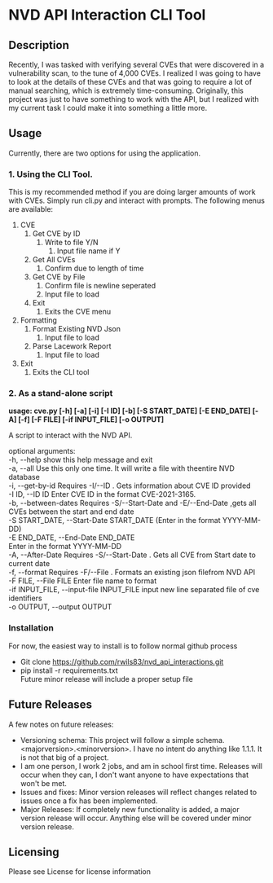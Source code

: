 # NVD API Interaction CLI Tool
## Description
Recently, I was tasked with verifying several CVEs that were discovered in a vulnerability scan, to the tune of 4,000
CVEs. I realized I was going to have to look at the details of these CVEs and that was going to require a lot of manual 
searching, which is extremely time-consuming. Originally, this project was just to have something to work with the API,
but I realized with my current task I could make it into something a little more. 
## Usage
Currently, there are two options for using the application. 
### 1. Using the CLI Tool.
This is my recommended method if you are doing larger amounts of work with CVEs. Simply run cli.py and interact with
prompts. The following menus are available:
1. CVE
   1. Get CVE by ID
      1. Write to file Y/N
         1. Input file name if Y
   2. Get All CVEs
      1. Confirm due to length of time
   3. Get CVE by File
      1. Confirm file is newline seperated
      2. Input file to load
   4. Exit
      1. Exits the CVE menu
2. Formatting
   1. Format Existing NVD Json
      1. Input file to load
   2. Parse Lacework Report
      1. Input file to load
3. Exit
   1. Exits the CLI tool

### 2. As a stand-alone script
<strong>usage: cve.py [-h] [-a] [-i] [-I ID] [-b] [-S START_DATE] [-E END_DATE] [-A] [-f] [-F FILE] [-if INPUT_FILE] [-o OUTPUT]  </strong>

A script to interact with the NVD API.  

optional arguments:  
  -h, --help            show this help message and exit  
  -a, --all             Use this only one time. It will write a file with theentire NVD database  
  -i, --get-by-id       Requires -I/--ID <CVE ID>. Gets information about CVE ID provided  
  -I ID, --ID ID        Enter CVE ID in the format CVE-2021-3165.  
  -b, --between-dates   Requires -S/--Start-Date <Start Date> and -E/--End-Date <End Date>,gets all CVEs between the start and end date  
  -S START_DATE, --Start-Date START_DATE (Enter in the format YYYY-MM-DD)  
  -E END_DATE, --End-Date END_DATE  
                        Enter in the format YYYY-MM-DD  
  -A, --After-Date      Requires -S/--Start-Date <start date>. Gets all CVE from Start date to current date  
  -f, --format          Requires -F/--File <file name>. Formats an existing json filefrom NVD API  
  -F FILE, --File FILE  Enter file name to format  
  -if INPUT_FILE, --input-file INPUT_FILE
                        input new line separated file of cve identifiers  
  -o OUTPUT, --output OUTPUT  
### Installation
For now, the easiest way to install is to follow normal github process
* Git clone https://github.com/rwils83/nvd_api_interactions.git
* pip install -r requirements.txt  
Future minor release will include a proper setup file
## Future Releases
A few notes on future releases:
* Versioning schema: This project will follow a simple schema. \<majorversion\>.\<minorversion\>. I have no intent do 
anything like 1.1.1. It is not that big of a project. 
* I am one person, I work 2 jobs, and am in school first time. Releases will occur when they can, I don't want anyone
to have expectations that won't be met. 
* Issues and fixes: Minor version releases will reflect changes related to issues once a fix has been implemented. 
* Major Releases: If completely new functionality is added, a major version release will occur. Anything else will be 
covered under minor version release.
## Licensing
Please see License for license information